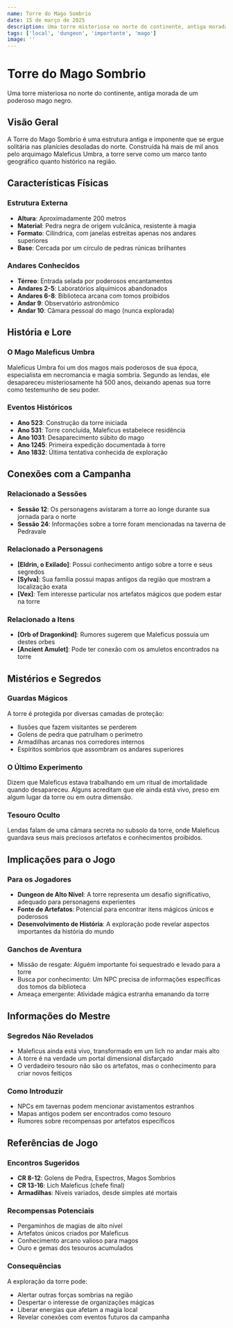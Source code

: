 ```yaml
---
name: Torre do Mago Sombrio
date: 15 de março de 2025
description: Uma torre misteriosa no norte do continente, antiga morada de um poderoso mago negro.
tags: ['local', 'dungeon', 'importante', 'mago']
image: ''
---
```


# Torre do Mago Sombrio

Uma torre misteriosa no norte do continente, antiga morada de um poderoso mago negro.

## Visão Geral

A Torre do Mago Sombrio é uma estrutura antiga e imponente que se ergue solitária nas planícies desoladas do norte. Construída há mais de mil anos pelo arquimago Maleficus Umbra, a torre serve como um marco tanto geográfico quanto histórico na região.

## Características Físicas

### Estrutura Externa
- **Altura**: Aproximadamente 200 metros
- **Material**: Pedra negra de origem vulcânica, resistente à magia
- **Formato**: Cilíndrica, com janelas estreitas apenas nos andares superiores
- **Base**: Cercada por um círculo de pedras rúnicas brilhantes

### Andares Conhecidos
- **Térreo**: Entrada selada por poderosos encantamentos
- **Andares 2-5**: Laboratórios alquímicos abandonados
- **Andares 6-8**: Biblioteca arcana com tomos proibidos
- **Andar 9**: Observatório astronômico
- **Andar 10**: Câmara pessoal do mago (nunca explorada)

## História e Lore

### O Mago Maleficus Umbra
Maleficus Umbra foi um dos magos mais poderosos de sua época, especialista em necromancia e magia sombria. Segundo as lendas, ele desapareceu misteriosamente há 500 anos, deixando apenas sua torre como testemunho de seu poder.

### Eventos Históricos
- **Ano 523**: Construção da torre iniciada
- **Ano 531**: Torre concluída, Maleficus estabelece residência
- **Ano 1031**: Desaparecimento súbito do mago
- **Ano 1245**: Primeira expedição documentada à torre
- **Ano 1832**: Última tentativa conhecida de exploração

## Conexões com a Campanha

### Relacionado a Sessões
- **Sessão 12**: Os personagens avistaram a torre ao longe durante sua jornada para o norte
- **Sessão 24**: Informações sobre a torre foram mencionadas na taverna de Pedravale

### Relacionado a Personagens
- **[Eldrin, o Exilado]**: Possui conhecimento antigo sobre a torre e seus segredos
- **[Sylva]**: Sua família possui mapas antigos da região que mostram a localização exata
- **[Vex]**: Tem interesse particular nos artefatos mágicos que podem estar na torre

### Relacionado a Itens
- **[Orb of Dragonkind]**: Rumores sugerem que Maleficus possuía um destes orbes
- **[Ancient Amulet]**: Pode ter conexão com os amuletos encontrados na torre

## Mistérios e Segredos

### Guardas Mágicos
A torre é protegida por diversas camadas de proteção:
- Ilusões que fazem visitantes se perderem
- Golens de pedra que patrulham o perímetro
- Armadilhas arcanas nos corredores internos
- Espíritos sombrios que assombram os andares superiores

### O Último Experimento
Dizem que Maleficus estava trabalhando em um ritual de imortalidade quando desapareceu. Alguns acreditam que ele ainda está vivo, preso em algum lugar da torre ou em outra dimensão.

### Tesouro Oculto
Lendas falam de uma câmara secreta no subsolo da torre, onde Maleficus guardava seus mais preciosos artefatos e conhecimentos proibidos.

## Implicações para o Jogo

### Para os Jogadores
- **Dungeon de Alto Nível**: A torre representa um desafio significativo, adequado para personagens experientes
- **Fonte de Artefatos**: Potencial para encontrar itens mágicos únicos e poderosos
- **Desenvolvimento de História**: A exploração pode revelar aspectos importantes da história do mundo

### Ganchos de Aventura
- Missão de resgate: Alguém importante foi sequestrado e levado para a torre
- Busca por conhecimento: Um NPC precisa de informações específicas dos tomos da biblioteca
- Ameaça emergente: Atividade mágica estranha emanando da torre

## Informações do Mestre

### Segredos Não Revelados
- Maleficus ainda está vivo, transformado em um lich no andar mais alto
- A torre é na verdade um portal dimensional disfarçado
- O verdadeiro tesouro não são os artefatos, mas o conhecimento para criar novos feitiços

### Como Introduzir
- NPCs em tavernas podem mencionar avistamentos estranhos
- Mapas antigos podem ser encontrados como tesouro
- Rumores sobre recompensas por artefatos específicos

## Referências de Jogo

### Encontros Sugeridos
- **CR 8-12**: Golens de Pedra, Espectros, Magos Sombrios
- **CR 13-16**: Lich Maleficus (chefe final)
- **Armadilhas**: Níveis variados, desde simples até mortais

### Recompensas Potenciais
- Pergaminhos de magias de alto nível
- Artefatos únicos criados por Maleficus
- Conhecimento arcano valioso para magos
- Ouro e gemas dos tesouros acumulados

### Consequências
A exploração da torre pode:
- Alertar outras forças sombrias na região
- Despertar o interesse de organizações mágicas
- Liberar energias que afetam a magia local
- Revelar conexões com eventos futuros da campanha 